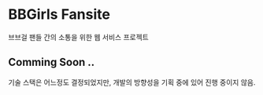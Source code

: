 # BBGirls Fansite

브브걸 팬들 간의 소통을 위한 웹 서비스 프로젝트

## Comming Soon ..

기술 스택은 어느정도 결정되었지만, 개발의 방향성을 기획 중에 있어 진행 중이지 않음.
